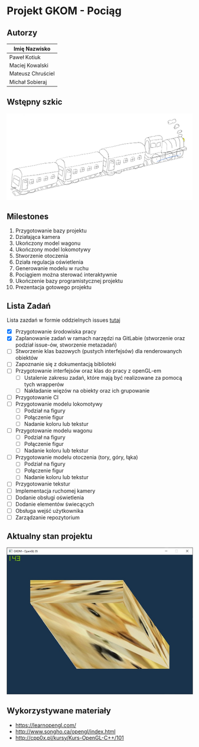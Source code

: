 # Projekt GKOM - Pociąg

## Autorzy
|Imię Nazwisko|
|-|
|Paweł Kotiuk|
|Maciej Kowalski|
|Mateusz Chruściel|
|Michał Sobieraj|

## Wstępny szkic
![Szkic](./szkic.png)



## Milestones


1. Przygotowanie bazy projektu  
2. Działająca kamera  
3. Ukończony model wagonu   
4. Ukończony model lokomotywy  
5. Stworzenie otoczenia  
6. Działa regulacja oświetlenia  
7. Generowanie modelu w ruchu
8. Pociągiem można sterować interaktywnie  
9. Ukończenie bazy programistycznej projektu
10. Prezentacja gotowego projektu  

## Lista Zadań
Lista zazdań w formie oddzielnych issues [tutaj](http://gitlab.ii.pw.edu.pl/gkom.20z/206.-pociag/-/issues?scope=all&utf8=%E2%9C%93&state=all)
- [x] Przygotowanie środowiska pracy
- [x] Zaplanowanie zadań w ramach narzędzi na GitLabie (stworzenie oraz podział issue-ów, stworzenie metazadań)
- [ ] Stworzenie klas bazowych (pustych interfejsów) dla renderowanych obiektów
- [ ] Zapoznanie się z dokumentacją biblioteki
- [ ] Przygotowanie interfejsów oraz klas do pracy z openGL-em
    - [ ] Ustalenie zakresu zadań, które mają być realizowane za pomocą tych wrapperów
    - [ ] Nakładanie więzów na obiekty oraz ich grupowanie
- [ ] Przygotowanie CI
- [ ] Przygotowanie modelu lokomotywy
    - [ ] Podział na figury
    - [ ] Połączenie figur
    - [ ] Nadanie koloru lub tekstur
- [ ] Przygotowanie modelu wagonu
    - [ ] Podział na figury
    - [ ] Połączenie figur
    - [ ] Nadanie koloru lub tekstur
- [ ] Przygotowanie modelu otoczenia (tory, góry, łąka)
    - [ ] Podział na figury
    - [ ] Połączenie figur
    - [ ] Nadanie koloru lub tekstur
- [ ] Przygotowanie tekstur
- [ ] Implementacja ruchomej kamery
- [ ] Dodanie obsługi oświetlenia
- [ ] Dodanie elementów świecących
- [ ] Obsługa wejść użytkownika
- [ ] Zarządzanie repozytorium

## Aktualny stan projektu
![Screenshot](./screenshot.png)

## Wykorzystywane materiały
 - https://learnopengl.com/
 - http://www.songho.ca/opengl/index.html
 - http://cpp0x.pl/kursy/Kurs-OpenGL-C++/101
